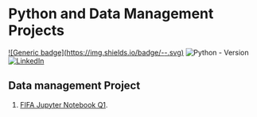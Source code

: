 # Python and Data Management Projects
[![Generic badge](https://img.shields.io/badge/<AuthorT>-<Dan Ramirez>-<COLOR>.svg)](https://shields.io/)
![Python - Version][PYTHON-url]
[![LinkedIn][linkedin-shield]][linkedin-url]

## Data management Project
1.  [FIFA Jupyter Notebook Q1](https://github.com/Dandata0101/MBS-projects/blob/main/Q01_fifa.ipynb "FIFA Jupyter Notebook").


<!-- MARKDOWN LINKS & IMAGES -->
<!-- https://www.markdownguide.org/basic-syntax/#reference-style-links -->
[linkedin-shield]: https://img.shields.io/badge/-LinkedIn-black.svg?style=for-the-badge&logo=linkedin&colorB=555
[linkedin-url]: https://linkedin.com/in/danramirezjr
[PYTHON-url]: https://img.shields.io/badge/PYTHON-3.11-red?style=for-the-badge&logo=python&logoColor=white



